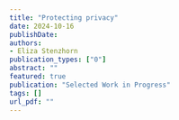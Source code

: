 ```yaml
---
title: "Protecting privacy"
date: 2024-10-16
publishDate: 
authors:
- Eliza Stenzhorn
publication_types: ["0"]
abstract: ""
featured: true
publication: "Selected Work in Progress"
tags: []
url_pdf: ""
---
```


